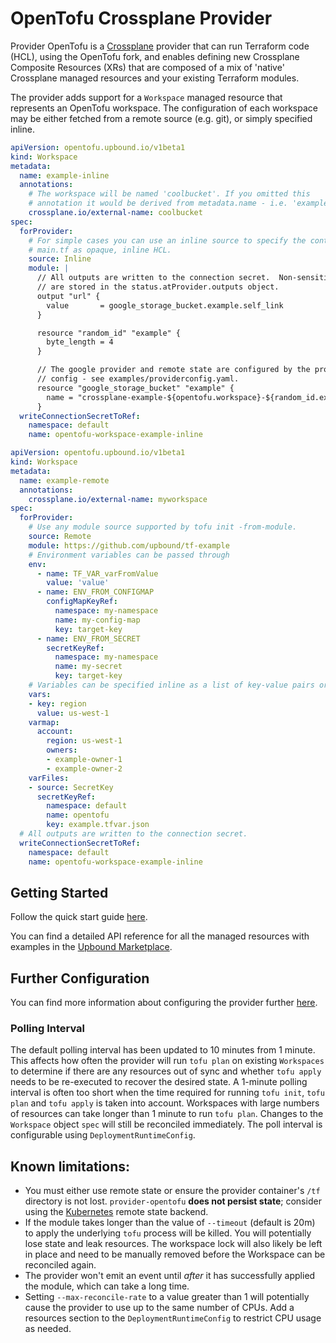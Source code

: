 # OpenTofu Crossplane Provider

Provider OpenTofu is a [Crossplane](https://crossplane.io/) provider that
can run Terraform code (HCL), using the OpenTofu fork, and enables defining new Crossplane Composite Resources (XRs)
that are composed of a mix of 'native' Crossplane managed resources and your
existing Terraform modules.

The provider adds support for a `Workspace` managed resource that
represents an OpenTofu workspace. The configuration of each workspace may be
either fetched from a remote source (e.g. git), or simply specified inline.

```yaml
apiVersion: opentofu.upbound.io/v1beta1
kind: Workspace
metadata:
  name: example-inline
  annotations:
    # The workspace will be named 'coolbucket'. If you omitted this
    # annotation it would be derived from metadata.name - i.e. 'example-inline'.
    crossplane.io/external-name: coolbucket
spec:
  forProvider:
    # For simple cases you can use an inline source to specify the content of
    # main.tf as opaque, inline HCL.
    source: Inline
    module: |
      // All outputs are written to the connection secret.  Non-sensitive outputs
      // are stored in the status.atProvider.outputs object.
      output "url" {
        value       = google_storage_bucket.example.self_link
      }

      resource "random_id" "example" {
        byte_length = 4
      }

      // The google provider and remote state are configured by the provider
      // config - see examples/providerconfig.yaml.
      resource "google_storage_bucket" "example" {
        name = "crossplane-example-${opentofu.workspace}-${random_id.example.hex}"
      }
  writeConnectionSecretToRef:
    namespace: default
    name: opentofu-workspace-example-inline
```

```yaml
apiVersion: opentofu.upbound.io/v1beta1
kind: Workspace
metadata:
  name: example-remote
  annotations:
    crossplane.io/external-name: myworkspace
spec:
  forProvider:
    # Use any module source supported by tofu init -from-module. 
    source: Remote
    module: https://github.com/upbound/tf-example
    # Environment variables can be passed through
    env:
      - name: TF_VAR_varFromValue
        value: 'value'
      - name: ENV_FROM_CONFIGMAP
        configMapKeyRef:
          namespace: my-namespace
          name: my-config-map
          key: target-key
      - name: ENV_FROM_SECRET
        secretKeyRef:
          namespace: my-namespace
          name: my-secret
          key: target-key
    # Variables can be specified inline as a list of key-value pairs or as an json object, or loaded from a ConfigMap or Secret.
    vars:
    - key: region
      value: us-west-1
    varmap:
      account:
        region: us-west-1
        owners:
        - example-owner-1
        - example-owner-2
    varFiles:
    - source: SecretKey
      secretKeyRef:
        namespace: default
        name: opentofu
        key: example.tfvar.json
  # All outputs are written to the connection secret.
  writeConnectionSecretToRef:
    namespace: default
    name: opentofu-workspace-example-inline
```

## Getting Started

<!-- TODO Update link -->
Follow the quick start guide [here](https://marketplace.upbound.io/providers/upbound/provider-opentofu/latest/docs/quickstart).

<!-- TODO Update link -->
You can find a detailed API reference for all the managed resources with examples in the [Upbound Marketplace](https://marketplace.upbound.io/providers/upbound/provider-opentofu/latest/managed-resources).

## Further Configuration

<!-- TODO Update link -->
You can find more information about configuring the provider further [here](https://marketplace.upbound.io/providers/upbound/provider-opentofu/latest/docs/configuration).

### Polling Interval
The default polling interval has been updated to 10 minutes from 1 minute.
This affects how often the provider will run `tofu plan` on existing
`Workspaces` to determine if there are any resources out of sync and whether
`tofu apply` needs to be re-executed to recover the desired state.
A 1-minute polling interval is often too short when the time required for
running `tofu init`, `tofu plan` and `tofu apply` is taken
into account.  Workspaces with large numbers of resources can take longer
than 1 minute to run `tofu plan`.  Changes to the `Workspace` object
`spec` will still be reconciled immediately.  The poll interval is
configurable using `DeploymentRuntimeConfig`.

## Known limitations:

* You must either use remote state or ensure the provider container's `/tf`
  directory is not lost. `provider-opentofu` __does not persist state__;
  consider using the [Kubernetes](https://opentofu.org/docs/language/settings/backends/kubernetes/) remote state backend.
* If the module takes longer than the value of `--timeout` (default is 20m) to apply the
  underlying `tofu` process will be killed. You will potentially lose state
  and leak resources.  The workspace lock will also likely be left in place and need to be manually removed
  before the Workspace can be reconciled again.
* The provider won't emit an event until _after_ it has successfully applied the
  module, which can take a long time.
* Setting `--max-reconcile-rate` to a value greater than 1 will potentially cause the provider
  to use up to the same number of CPUs.  Add a resources section to the `DeploymentRuntimeConfig` to restrict
  CPU usage as needed.